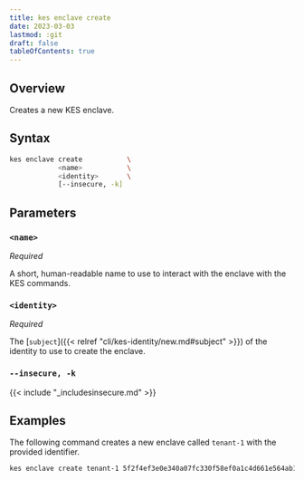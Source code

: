```yaml
---
title: kes enclave create
date: 2023-03-03
lastmod: :git
draft: false
tableOfContents: true
---
```


## Overview

Creates a new KES enclave.

## Syntax

```sh
kes enclave create           \
            <name>           \
            <identity>       \
            [--insecure, -k]
```

## Parameters

### `<name>`

_Required_

A short, human-readable name to use to interact with the enclave with the KES commands.

### `<identity>`

_Required_

The [`subject`]({{< relref "cli/kes-identity/new.md#subject" >}}) of the identity to use to create the enclave.

### `--insecure, -k`

{{< include "_includesinsecure.md" >}}

## Examples

The following command creates a new enclave called `tenant-1` with the provided identifier.

```sh
kes enclave create tenant-1 5f2f4ef3e0e340a07fc330f58ef0a1c4d661e564ab10795f9231f75fcfe572f1
```